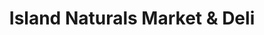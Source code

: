 ---
title: "Island Naturals Market & Deli"
url: /kailua-kona/island-naturals-market-and-deli/
shop: supermarket
---